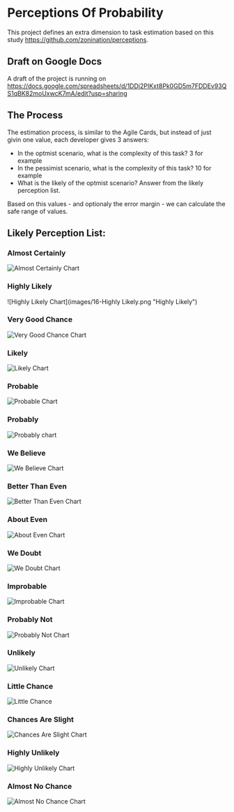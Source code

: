 # Perceptions Of Probability
This project defines an extra dimension to task estimation based on this study https://github.com/zonination/perceptions.

## Draft on Google Docs
A draft of the project is running on https://docs.google.com/spreadsheets/d/1DDj2PIKxt8Pk0GD5m7FDDEv93QS1qBK82moUxwcK7mA/edit?usp=sharing

## The Process

The estimation process, is similar to the Agile Cards, but instead of just givin one value, each developer gives 3 answers:
- In the optmist scenario, what is the complexity of this task? 3 for example
- In the pessimist scenario, what is the complexity of this task? 10 for example
- What is the likely of the optmist scenario? Answer from the likely perception list.

Based on this values - and optionaly the error margin - we can calculate the safe range of values.

## Likely Perception List:

### Almost Certainly
  ![Almost Certainly Chart](images/17-Almost-Certainly.png "Almost Certainly")
### Highly Likely	
  ![Highly Likely Chart](images/16-Highly Likely.png "Highly Likely")
### Very Good Chance	
  ![Very Good Chance Chart](images/15-Very-Good-Chance.png "Very Good Chance")
### Likely	
  ![Likely Chart](images/14-Likely.png "Likely")
### Probable	
  ![Probable Chart](images/13-Probable.png "Probable")
### Probably	
  ![Probably chart](images/12-Probably.png "Probably")
### We Believe	 
  ![We Believe Chart](images/11-We-Believe.png "We Believe")
### Better Than Even	
  ![Better Than Even Chart](images/10-Better-Than-Even.png "Better Than Even")
### About Even	
  ![About Even Chart](images/9-About-Even.png "About Even")
### We Doubt	
  ![We Doubt Chart](images/8-We-Doubt.png "We Doubt")
### Improbable	
  ![Improbable Chart](images/7-Improbable.png "Improbable")
### Probably Not	
  ![Probably Not Chart](images/6-Probably-Not.png "Probably Not")
### Unlikely	
  ![Unlikely Chart](images/5-Unlikely.png "Unlikely")
### Little Chance	
  ![Little Chance](images/4-Little-Change.png "Little Chance")
### Chances Are Slight
  ![Chances Are Slight Chart](images/3-Chances-Are-Slight.png "Chances Are Slight")
### Highly Unlikely
  ![Highly Unlikely Chart](images/2-Highly-Unlikely.png "Highly Unlikely")
### Almost No Chance
  ![Almost No Chance Chart](images/1-Almost-No-Change.png "Almost no Chance")


